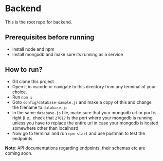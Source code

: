 # Backend

This is the root repo for backend.

## Prerequisites before running

* Install node and npm
* Install mongodb and make sure its running as a service

## How to run?

* Git clone this project
* Open it in vscode or navigate to this directory from any terminal of your choice.
* Run `npm i`
* Goto `config/database-sample.js` and make a copy of this and change the filename to `database.js`
* In the same `database.js` file, make sure that your mongodb url or port is right (i.e., check that `27017` is the port where your mongodb is running unless you have to replace the entire url in case your mongodb is hosted somewhere other than localhost)
* Now go to terminal and run `npm start` and use postman to test the endpoints.

**Note**: API documentations regarding endpoints, their schemas etc are coming soon.
